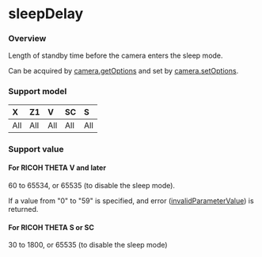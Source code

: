 # sleepDelay

### Overview

Length of standby time before the camera enters the sleep mode.

Can be acquired by [camera.getOptions](../commands/camera.get_options.md) and set by [camera.setOptions](../commands/camera.set_options.md).

### Support model

| X | Z1 | V | SC | S |
|:--|:--|:--|:--|:--|
| All | All | All | All | All |

### Support value

#### For RICOH THETA V and later

60 to 65534, or 65535 (to disable the sleep mode).

If a value from "0" to "59" is specified, and error ([invalidParameterValue](../protocols/errors.md)) is returned.

#### For RICOH THETA S or SC

30 to 1800, or 65535 (to disable the sleep mode)
